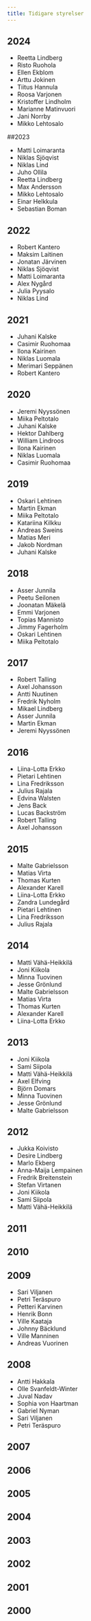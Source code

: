```yaml
---
title: Tidigare styrelser
---
```

## 2024

* Reetta Lindberg
* Risto Ruohola
* Ellen Ekblom
* Arttu Jokinen
* Tiitus Hannula
* Roosa Varjonen
* Kristoffer Lindholm
* Marianne Matinvuori
* Jani Norrby
* Mikko Lehtosalo

##2023

* Matti Loimaranta
* Niklas Sjöqvist
* Niklas Lind
* Juho Ollila
* Reetta Lindberg
* Max Andersson
* Mikko Lehtosalo
* Einar Helkkula
* Sebastian Boman

## 2022
* Robert Kantero
* Maksim Laitinen
* Jonatan Järvinen
* Niklas Sjöqvist
* Matti Loimaranta
* Alex Nygård
* Julia Pyysalo
* Niklas Lind

## 2021
* Juhani Kalske
* Casimir Ruohomaa
* Ilona Kairinen
* Niklas Luomala
* Merimari Seppänen
* Robert Kantero

## 2020
* Jeremi Nyyssönen
* Miika Peltotalo
* Juhani Kalske
* Hektor Dahlberg
* William Lindroos
* Ilona Kairinen
* Niklas Luomala
* Casimir Ruohomaa

## 2019
* Oskari Lehtinen
* Martin Ekman
* Miika Peltotalo
* Katariina Kilkku
* Andreas Sweins
* Matias Meri
* Jakob Nordman
* Juhani Kalske

## 2018
* Asser Junnila
* Peetu Seilonen
* Joonatan Mäkelä
* Emmi Varjonen
* Topias Mannisto
* Jimmy Fagerholm
* Oskari Lehtinen
* Miika Peltotalo

## 2017
* Robert Talling
* Axel Johansson
* Antti Nuutinen
* Fredrik Nyholm
* Mikael Lindberg
* Asser Junnila
* Martin Ekman
* Jeremi Nyyssönen

## 2016
* Liina-Lotta Erkko
* Pietari Lehtinen
* Lina Fredriksson
* Julius Rajala
* Edvina Walsten
* Jens Back
* Lucas Backström
* Robert Talling
* Axel Johansson

## 2015
* Malte Gabrielsson
* Matias Virta
* Thomas Kurten
* Alexander Karell
* Liina-Lotta Erkko
* Zandra Lundegård
* Pietari Lehtinen
* Lina Fredriksson
* Julius Rajala

## 2014
* Matti Vähä-Heikkilä
* Joni Kiikola
* Minna Tuovinen
* Jesse Grönlund
* Malte Gabrielsson
* Matias Virta
* Thomas Kurten
* Alexander Karell
* Liina-Lotta Erkko

## 2013
* Joni Kiikola
* Sami Siipola
* Matti Vähä-Heikkilä
* Axel Elfving
* Björn Domars
* Minna Tuovinen
* Jesse Grönlund
* Malte Gabrielsson

## 2012
* Jukka Koivisto
* Desire Lindberg
* Marlo Ekberg
* Anna-Maija Lempainen
* Fredrik Breitenstein
* Stefan Virtanen
* Joni Kiikola
* Sami Siipola
* Matti Vähä-Heikkilä

## 2011

## 2010

## 2009
* Sari Viljanen
* Petri Teräspuro
* Petteri Karvinen
* Henrik Bonn
* Ville Kaataja
* Johnny Bäcklund
* Ville Manninen
* Andreas Vuorinen

## 2008
* Antti Hakkala
* Olle Svanfeldt-Winter
* Juval Nadav
* Sophia von Haartman
* Gabriel Nyman
* Sari Viljanen
* Petri Teräspuro

## 2007


## 2006


## 2005


## 2004


## 2003


## 2002


## 2001


## 2000


